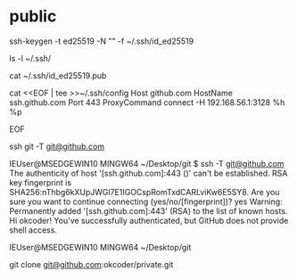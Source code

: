 # public

ssh-keygen  -t ed25519 -N "" -f ~/.ssh/id_ed25519


ls -l ~/.ssh/


cat ~/.ssh/id_ed25519.pub

cat <<EOF | tee >>~/.ssh/config
Host github.com
    HostName ssh.github.com
    Port 443
    ProxyCommand connect -H 192.168.56.1:3128 %h %p

EOF

ssh git -T git@github.com

IEUser@MSEDGEWIN10 MINGW64 ~/Desktop/git
$ ssh -T git@github.com
The authenticity of host '[ssh.github.com]:443 (<no hostip for proxy command>)' can't be established.
RSA key fingerprint is SHA256:nThbg6kXUpJWGl7E1IGOCspRomTxdCARLviKw6E5SY8.
Are you sure you want to continue connecting (yes/no/[fingerprint])? yes
Warning: Permanently added '[ssh.github.com]:443' (RSA) to the list of known hosts.
Hi okcoder! You've successfully authenticated, but GitHub does not provide shell access.

IEUser@MSEDGEWIN10 MINGW64 ~/Desktop/git


git clone git@github.com:okcoder/private.git

